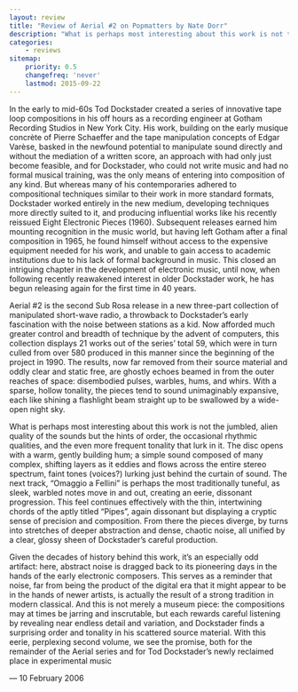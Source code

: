 ```yaml
---
layout: review
title: "Review of Aerial #2 on Popmatters by Nate Dorr"
description: "What is perhaps most interesting about this work is not the jumbled, alien quality of the sounds but the hints of order, the occasional rhythmic qualities, and the even more frequent tonality that lurk in it."
categories:
    - reviews
sitemap:
    priority: 0.5
    changefreq: 'never'
    lastmod: 2015-09-22
---
```


In the early to mid-60s Tod Dockstader created a series of innovative tape loop compositions in his off hours as a recording engineer at Gotham Recording Studios in New York City.  His work, building on the early musique concrète of Pierre Schaeffer and the tape manipulation concepts of Edgar Varèse, basked in the newfound potential to manipulate sound directly and without the mediation of a written score, an approach with had only just become feasible, and for Dockstader, who could not write music and had no formal musical training, was the only means of entering into composition of any kind.  But whereas many of his contemporaries adhered to compositional techniques similar to their work in more standard formats, Dockstader worked entirely in the new medium, developing techniques more directly suited to it, and producing influential works like his recently reissued Eight Electronic Pieces (1960).  Subsequent releases earned him mounting recognition in the music world, but having left Gotham after a final composition in 1965, he found himself without access to the expensive equipment needed for his work, and unable to gain access to academic institutions due to his lack of formal background in music.  This closed an intriguing chapter in the development of electronic music, until now, when following recently reawakened interest in older Dockstader work, he has begun releasing again for the first time in 40 years.

Aerial #2 is the second Sub Rosa release in a new three-part collection of manipulated short-wave radio, a throwback to Dockstader’s early fascination with the noise between stations as a kid.  Now afforded much greater control and breadth of technique by the advent of computers, this collection displays 21 works out of the series’ total 59, which were in turn culled from over 580 produced in this manner since the beginning of the project in 1990.  The results, now far removed from their source material and oddly clear and static free, are ghostly echoes beamed in from the outer reaches of space: disembodied pulses, warbles, hums, and whirs.  With a sparse, hollow tonality, the pieces tend to sound unimaginably expansive, each like shining a flashlight beam straight up to be swallowed by a wide-open night sky.

What is perhaps most interesting about this work is not the jumbled, alien quality of the sounds but the hints of order, the occasional rhythmic qualities, and the even more frequent tonality that lurk in it.  The disc opens with a warm, gently building hum; a simple sound composed of many complex, shifting layers as it eddies and flows across the entire stereo spectrum, faint tones (voices?) lurking just behind the curtain of sound.  The next track, “Omaggio a Fellini” is perhaps the most traditionally tuneful, as sleek, warbled notes move in and out, creating an eerie, dissonant progression.  This feel continues effectively with the thin, intertwining chords of the aptly titled “Pipes”, again dissonant but displaying a cryptic sense of precision and composition.  From there the pieces diverge, by turns into stretches of deeper abstraction and dense, chaotic noise, all unified by a clear, glossy sheen of Dockstader’s careful production.

Given the decades of history behind this work, it’s an especially odd artifact: here, abstract noise is dragged back to its pioneering days in the hands of the early electronic composers.  This serves as a reminder that noise, far from being the product of the digital era that it might appear to be in the hands of newer artists, is actually the result of a strong tradition in modern classical.  And this is not merely a museum piece:  the compositions may at times be jarring and inscrutable, but each rewards careful listening by revealing near endless detail and variation, and Dockstader finds a surprising order and tonality in his scattered source material.  With this eerie, perplexing second volume, we see the promise, both for the remainder of the Aerial series and for Tod Dockstader’s newly reclaimed place in experimental music 

— 10 February 2006